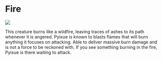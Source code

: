 # Fire

![](../../../.gitbook/assets/fire.png)

This creature burns like a wildfire, leaving traces of ashes to its path whenever it is angered. Pyixue is known to blasts flames that will burn anything it focuses on attacking. Able to deliver massive burn damage and is not a force to be reckoned with. If you see something burning in the fire, Pyixue is there waiting to attack.
